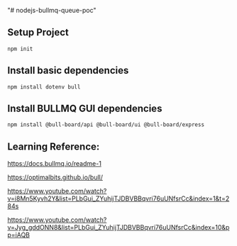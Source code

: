 "# nodejs-bullmq-queue-poc" 

## Setup Project

    npm init

## Install basic dependencies

    npm install dotenv bull

## Install BULLMQ GUI dependencies

    npm install @bull-board/api @bull-board/ui @bull-board/express
 
## Learning Reference:

https://docs.bullmq.io/readme-1

https://optimalbits.github.io/bull/

https://www.youtube.com/watch?v=i8Mn5Kyvh2Y&list=PLbGui_ZYuhijTJDBVBBqvri76uUNfsrCc&index=1&t=284s

https://www.youtube.com/watch?v=Jyg_gddONN8&list=PLbGui_ZYuhijTJDBVBBqvri76uUNfsrCc&index=10&pp=iAQB
